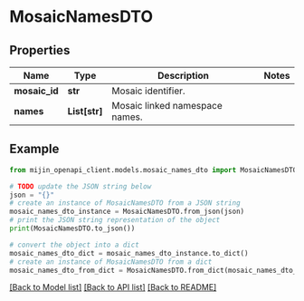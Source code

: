 # MosaicNamesDTO


## Properties

Name | Type | Description | Notes
------------ | ------------- | ------------- | -------------
**mosaic_id** | **str** | Mosaic identifier. | 
**names** | **List[str]** | Mosaic linked namespace names. | 

## Example

```python
from mijin_openapi_client.models.mosaic_names_dto import MosaicNamesDTO

# TODO update the JSON string below
json = "{}"
# create an instance of MosaicNamesDTO from a JSON string
mosaic_names_dto_instance = MosaicNamesDTO.from_json(json)
# print the JSON string representation of the object
print(MosaicNamesDTO.to_json())

# convert the object into a dict
mosaic_names_dto_dict = mosaic_names_dto_instance.to_dict()
# create an instance of MosaicNamesDTO from a dict
mosaic_names_dto_from_dict = MosaicNamesDTO.from_dict(mosaic_names_dto_dict)
```
[[Back to Model list]](../README.md#documentation-for-models) [[Back to API list]](../README.md#documentation-for-api-endpoints) [[Back to README]](../README.md)


